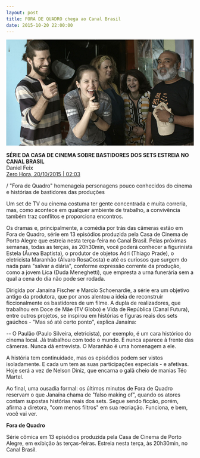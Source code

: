 ```yaml
---
layout: post
title: FORA DE QUADRO chega ao Canal Brasil
date: 2015-10-20 22:00:00
---
```

![](/uploads/fdq-turma.jpg)

**SÉRIE DA CASA DE CINEMA SOBRE BASTIDORES DOS SETS ESTREIA NO CANAL BRASIL**\
Daniel Feix\
[Zero Hora, 20/10/2015 | 02:03](https://gauchazh.clicrbs.com.br/cultura-e-lazer/noticia/2015/10/serie-da-casa-de-cinema-sobre-bastidores-dos-sets-estreia-no-canal-brasil-4881620.html)

[](https://gauchazh.clicrbs.com.br/cultura-e-lazer/noticia/2015/10/serie-da-casa-de-cinema-sobre-bastidores-dos-sets-estreia-no-canal-brasil-4881620.html)/ "Fora de Quadro" homenageia personagens pouco conhecidos do cinema e histórias de bastidores das produções

Um set de TV ou cinema costuma ter gente concentrada e muita correria, mas, como acontece em qualquer ambiente de trabalho, a convivência também traz conflitos e proporciona encontros.

Os dramas e, principalmente, a comédia por trás das câmeras estão em Fora de Quadro, série em 13 episódios produzida pela Casa de Cinema de Porto Alegre que estreia nesta terça-feira no Canal Brasil. Pelas próximas semanas, todas as terças, às 20h30min, você poderá conhecer a figurinista Estela (Áurea Baptista), o produtor de objetos Adri (Thiago Prade), o eletricista Maranhão (Álvaro RosaCosta) e até os curiosos que surgem do nada para "salvar a diária", conforme expressão corrente da produção, como a jovem Lica (Duda Meneghetti), que empresta a urna funerária sem a qual a cena do dia não pode ser rodada.

Dirigida por Janaína Fischer e Marcio Schoenardie, a série era um objetivo antigo da produtora, que por anos alentou a ideia de reconstruir ficcionalmente os bastidores de um filme. A dupla de realizadores, que trabalhou em Doce de Mãe (TV Globo) e Vida de República (Canal Futura), entre outros projetos, se inspirou em histórias e figuras reais dos sets gaúchos - "Mas só até certo ponto", explica Janaína:

\-- O Paulão (Paulo Silveira, eletricista), por exemplo, é um cara histórico do cinema local. Já trabalhou com todo o mundo. E nunca aparece à frente das câmeras. Nunca dá entrevista. O Maranhão é uma homenagem a ele.

A história tem continuidade, mas os episódios podem ser vistos isoladamente. E cada um tem as suas participações especiais - e afetivas. Hoje será a vez de Nelson Diniz, que encarna o galã cheio de manias Téo Martel.

Ao final, uma ousadia formal: os últimos minutos de Fora de Quadro reservam o que Janaína chama de "falso making of", quando os atores contam supostas histórias reais dos sets. Segue sendo ficção, porém, afirma a diretora, "com menos filtros" em sua recriação. Funciona, e bem, você vai ver.

**Fora de Quadro**

Série cômica em 13 episódios produzida pela Casa de Cinema de Porto Alegre, em exibição às terças-feiras. Estreia nesta terça, às 20h30min, no Canal Brasil.
